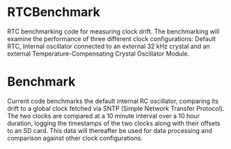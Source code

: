# RTCBenchmark
RTC benchmarking code for measuring clock drift. The benchmarking will examine the performance of three different clock configurations: Default RTC, Internal oscillator connected to an external 32 kHz crystal and an external Temperature-Compensating Crystal Oscillator Module.

# Benchmark
Current code benchmarks the default internal RC oscillator, comparing its drift to a global clock fetched via SNTP (Simple Network Transfer Protocol). The two clocks are compared at a 10 minute interval over a 10 hour duration, logging the timestamps of the two clocks along with their offsets to an SD card. This data will thereafter be used for data processing and comparison against other clock configurations.
